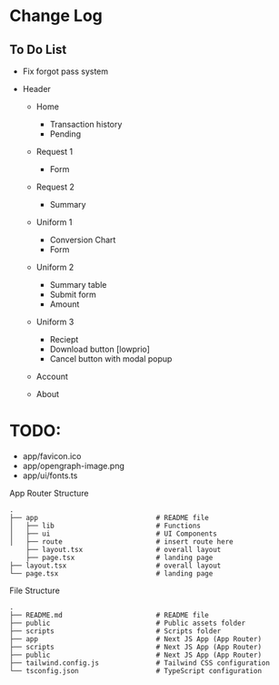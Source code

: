 # Change Log

## To Do List

- Fix forgot pass system
- Header

  - Home
    - Transaction history
    - Pending
  - Request 1
    - Form
  - Request 2
    - Summary
  - Uniform 1
    - Conversion Chart
    - Form
  - Uniform 2
    - Summary table
    - Submit form
    - Amount
  - Uniform 3

    - Reciept
    - Download button [lowprio]
    - Cancel button with modal popup

  - Account
  - About

# TODO:

- app/favicon.ico
- app/opengraph-image.png
- app/ui/fonts.ts

App Router Structure

```
.
├── app                             # README file
│   ├── lib                         # Functions
│   ├── ui                          # UI Components
│   ├── route                       # insert route here
    ├── layout.tsx                  # overall layout
    ├── page.tsx                    # landing page
├── layout.tsx                      # overall layout
└── page.tsx                        # landing page
```

File Structure

```
.
├── README.md                       # README file
├── public                          # Public assets folder
├── scripts                         # Scripts folder
├── app                             # Next JS App (App Router)
├── scripts                         # Next JS App (App Router)
├── public                          # Next JS App (App Router)
├── tailwind.config.js              # Tailwind CSS configuration
└── tsconfig.json                   # TypeScript configuration
```
